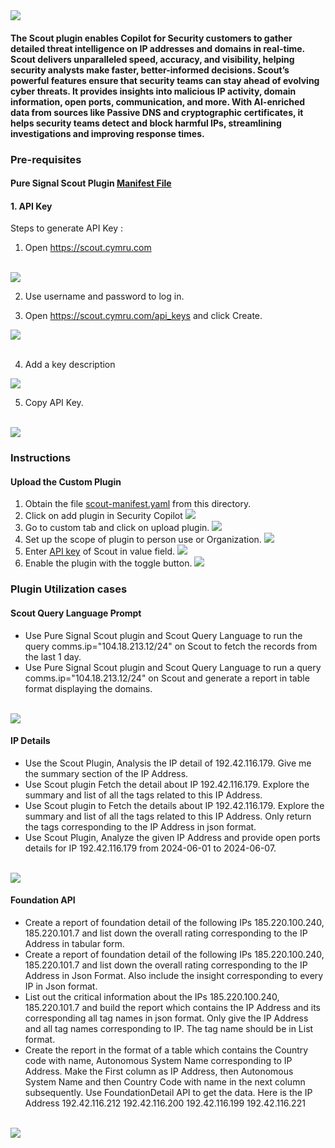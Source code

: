 <img src="./Images/Logo.png"/>

#### The Scout plugin enables Copilot for Security customers to gather detailed threat intelligence on IP addresses and domains in real-time. Scout delivers unparalleled speed, accuracy, and visibility, helping security analysts make faster, better-informed decisions. Scout’s powerful features ensure that security teams can stay ahead of evolving cyber threats. It provides insights into malicious IP activity, domain information, open ports, communication, and more. With AI-enriched data from sources like Passive DNS and cryptographic certificates, it helps security teams detect and block harmful IPs, streamlining investigations and improving response times. 


### Pre-requisites

#### Pure Signal Scout Plugin [Manifest File](https://raw.githubusercontent.com/team-cymru/scout-copilot/refs/heads/CFS_Integration_Files/Pure_Signal_Scout_Plugin_Manifest.yaml)

#### 1. API Key

Steps to generate API Key :

1. Open https://scout.cymru.com

<br>
<img src="./Images/Generate_API_Key/1_Login_Page.png"/>
<br>

2. Use username and password to log in.


3. Open https://scout.cymru.com/api_keys and click Create.

<img src="./Images/Generate_API_Key/2_API_Key.png"/>
<br>
<br>

4. Add a key description

<img src="./Images/Generate_API_Key/3_Create_key.png"/>
<br>

5. Copy API Key.

<br>
<img src="./Images/Generate_API_Key/4_Copy_API_Key.png"/>
<br>   


### Instructions

#### Upload the Custom Plugin

1. Obtain the file [scout-manifest.yaml](https://raw.githubusercontent.com/team-cymru/scout-copilot/refs/heads/CFS_Integration_Files/Pure_Signal_Scout_Plugin_Manifest.yaml) from this directory.
   <br>
2. Click on add plugin in Security Copilot
   <img src="./Images/Setup/1_Add_plugin_button.png"/>
   <br>
3. Go to custom tab and click on upload plugin.
   <img src="./Images/Setup/2_Add_Custom_Plugin.png"/>
   <br>
4. Set up the scope of plugin to person use or Organization.
   <img src="./Images/Setup/3_Scope_of_plugin.png"/>
   <br>
5. Enter [API key](https://scout.cymru.com/api_keys) of Scout in value field.
   <img src="./Images/Setup/5_Authentication.png"/>
   <br>
6. Enable the plugin with the toggle button.
   <img src="./Images/Setup/6_Enable_Plugin.png"/>
   <br>

### Plugin Utilization cases

#### Scout Query Language Prompt

* Use Pure Signal Scout plugin and Scout Query Language to run the query comms.ip="104.18.213.12/24" on Scout to fetch
  the records from the last 1 day.
  <br>
* Use Pure Signal Scout plugin and Scout Query Language to run a query comms.ip="104.18.213.12/24" on Scout and generate
  a report in table format displaying the domains.

<br>
<img src="./Images/Scout-SearchQueryResult.png"/>
<br>

#### IP Details

* Use the Scout Plugin, Analysis the IP detail of 192.42.116.179. Give me the summary section of the IP Address.
  <br>
* Use Scout plugin Fetch the detail about IP 192.42.116.179. Explore the summary and list of all the tags related to
  this IP Address.
  <br>
* Use Scout plugin to Fetch the details about IP 192.42.116.179. Explore the summary and list of all the tags related to
  this IP Address. Only return the tags corresponding to the IP Address in json format.
  <br>
* Use Scout Plugin, Analyze the given IP Address and provide open ports details for IP 192.42.116.179 from 2024-06-01
  to 2024-06-07.

<br>
<img src="./Images/Scout-IPDetailResult.png"/>
<br>

#### Foundation API

* Create a report of foundation detail of the following IPs 185.220.100.240, 185.220.101.7 and list down the overall rating
  corresponding to the IP Address in tabular form.
  <br>
* Create a report of foundation detail of the following IPs 185.220.100.240, 185.220.101.7 and list down the overall
  rating corresponding to the IP Address in Json Format. Also include the insight corresponding to every IP in Json
  format.
  <br>
* List out the critical information about the IPs 185.220.100.240, 185.220.101.7 and build the report which contains the
  IP Address and its corresponding all tag names in json format. Only give the IP Address and all tag names corresponding
  to IP. The tag name should be in List format.
  <br>
* Create the report in the format of a table which contains the Country code with name, Autonomous System Name
  corresponding to IP Address. Make the First column as IP Address, then Autonomous System Name and then Country Code
  with name in the next column subsequently. Use FoundationDetail API to get the data. Here is the IP Address
  192.42.116.212 192.42.116.200 192.42.116.199 192.42.116.221

<br>
<img src="./Images/Scout-FoundationAPIResult.png"/>
<br>
